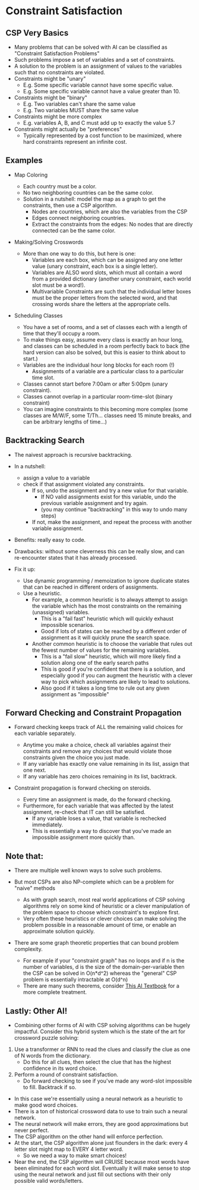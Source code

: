 # Constraint Satisfaction

## CSP Very Basics

* Many problems that can be solved with AI can be classified as "Constraint Satisfaction Problems"
* Such problems impose a set of variables and a set of constraints.
* A solution to the problem is an assignment of values to the variables such that no constraints are violated.
* Constraints might be "unary"
    * E.g. Some specific variable cannot have some specific value.
    * E.g. Some specific variable cannot have a value greater than 10.
* Constraints might be "binary"
    * E.g. Two variables can't share the same value
    * E.g. Two variables MUST share the same value
* Constraints might be more complex
    * E.g. variables A, B, and C must add up to exactly the value 5.7
* Constraints might actually be "preferences"
    * Typically represented by a cost function to be maximized, where hard constraints represent an infinite cost.

## Examples

* Map Coloring
    * Each country must be a color.
    * No two neighboring countries can be the same color. 
    * Solution in a nutshell: model the map as a graph to get the constraints, then use a CSP algorithm.
        * Nodes are countries, which are also the variables from the CSP
        * Edges connect neighboring countries.
        * Extract the constraints from the edges: No nodes that are directly connected can be the same color.

* Making/Solving Crosswords
    * More than one way to do this, but here is one:
        * Variables are each box, which can be assigned any one letter value (unary constraint, each box is a single letter).
        * Variables are ALSO word slots, which must all contain a word from a provided dictionary (another unary constraint, each world slot must be a word!).
        * Multivariable Constraints are such that the individual letter boxes must be the proper letters from the selected word, and that crossing words share the letters at the appropriate cells.

* Scheduling Classes
    * You have a set of rooms, and a set of classes each with a length of time that they'll occupy a room.
    * To make things easy, assume every class is exactly an hour long, and classes can be scheduled in a room perfectly back to back (the hard version can also be solved, but this is easier to think about to start.) 
    * Variables are the individual hour long blocks for each room (!)
        * Assignments of a variable are a particular class to a particular time slot. 
    * Classes cannot start before 7:00am or after 5:00pm (unary constraint).
    * Classes cannot overlap in a particular room-time-slot (binary constraint)
    * You can imagine constraints to this becoming more complex (some classes are M/W/F, some T/Th... classes need 15 minute breaks, and can be arbitrary lengths of time...)


## Backtracking Search

* The naivest approach is recursive backtracking.
* In a nutshell: 
    * assign a value to a variable 
    * check if that assignment violated any constraints.
        * If so, undo the assignment and try a new value for that variable.
            * If NO valid assignments exist for this variable, undo the previous variable assignment and try again.
            * (you may continue "backtracking" in this way to undo many steps)
        * If not, make the assignment, and repeat the process with another variable assignment.

* Benefits: really easy to code.
* Drawbacks: without some cleverness this can be really slow, and can re-encounter states that it has already processed.
* Fix it up:
    * Use dynamic programming / memoization to ignore duplicate states that can be reached in different orders of assignments.
    * Use a heuristic. 
        * For example, a common heuristic is to always attempt to assign the variable which has the most constraints on the remaining (unassigned) variables.
            * This is a "fail fast" heuristic which will quickly exhaust impossible scenarios.
            * Good if lots of states can be reached by a different order of assignment as it will quickly prune the search space.
        * Another common heuristic is to choose the variable that rules out the fewest number of values for the remaining variables.
            * This is a "fail slow" heuristic, which will more likely find a solution along one of the early search paths
            * This is good if you're confident that there is a solution, and especially good if you can augment the heuristic with a clever way to pick which assignments are likely to lead to solutions.
            * Also good if it takes a long time to rule out any given assignment as "impossible"

## Forward Checking and Constraint Propagation

* Forward checking keeps track of ALL the remaining valid choices for each variable separately.
    * Anytime you make a choice, check all variables against their constraints and remove any choices that would violate those constraints given the choice you just made. 
    * If any variable has exactly one value remaining in its list, assign that one next.
    * If any variable has zero choices remaining in its list, backtrack.

* Constraint propagation is forward checking on steroids.
    * Every time an assignment is made, do the forward checking.
    * Furthermore, for each variable that was affected by the latest assignment, re-check that IT can still be satisfied.
        * If any variable loses a value, that variable is rechecked immediately.
        * This is essentially a way to discover that you've made an impossible assignment more quickly than.

## Note that:

* There are multiple well known ways to solve such problems. 
* But most CSPs are also NP-complete which can be a problem for "naive" methods
    * As with graph search, most real world applications of CSP solving algorithms rely on some kind of heuristic or a clever manipulation of the problem space to choose which constraint's to explore first. 
    * Very often these heuristics or clever choices can make solving the problem possible in a reasonable amount of time, or enable an approximate solution quickly.

* There are some graph theoretic properties that can bound problem complexity. 
    * For example if your "constraint graph" has no loops and if n is the number of variables, d is the size of the domain-per-variable then the CSP can be solved in O(n*d^2) whereas the "general" CSP problem is essentially intractable at O(d^n)
    * There are many such theorems, consider [This AI Textbook](http://aima.cs.berkeley.edu/) for a more complete treatment.

## Lastly: Other AI!

* Combining other forms of AI with CSP solving algorithms can be hugely impactful. Consider this hybrid system which is the state of the art for crossword puzzle solving:

1. Use a transformer or RNN to read the clues and classify the clue as one of N words from the dictionary.
    * Do this for all clues, then select the clue that has the highest confidence in its word choice.
2. Perform a round of constraint satisfaction.
    * Do forward checking to see if you've made any word-slot impossible to fill. Backtrack if so.

* In this case we're essentially using a neural network as a heuristic to make good word choices. 
* There is a ton of historical crossword data to use to train such a neural network. 
* The neural network will make errors, they are good approximations but never perfect. 
* The CSP algorithm on the other hand will enforce perfection.
* At the start, the CSP algorithm alone just flounders in the dark: every 4 letter slot might map to EVERY 4 letter word.
    * So we need a way to make smart choices!
* Near the end, the CSP algorithm will CRUISE because most words have been eliminated for each word slot. Eventually it will make sense to stop using the neural network and just fill out sections with their only possible valid words/letters.